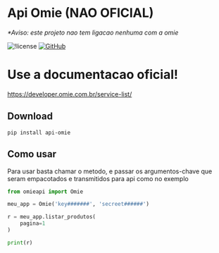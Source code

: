 <!-- -*- coding: latin-1 -*- -->

# Api Omie (NAO OFICIAL)

<em> *Aviso: este projeto nao tem ligacao nenhuma com a omie</em>

![!license](https://img.shields.io/github/license/MikalROn/ApiOmie-nao-oficial.svg)
<a href="https://github.com/MikalROn/ApiOmie-nao-oficial">
<img alt="GitHub" src="https://img.shields.io/badge/Github-Open%20source-green?style=for-the-badge&amp;logo=github"/>
</a>

#   Use a documentacao oficial!

https://developer.omie.com.br/service-list/

## Download

``````shell
pip install api-omie
``````

## Como usar

<p> Para usar basta chamar o metodo, 
e passar os argumentos-chave que seram empacotados e transmitidos para api como no exemplo</p>

``````python
from omieapi import Omie

meu_app = Omie('key#######', 'secreet######')

r = meu_app.listar_produtos(
    pagina=1
)

print(r)
``````
